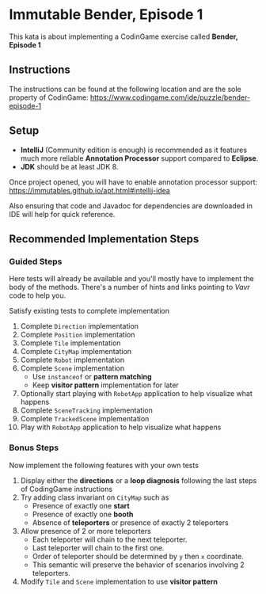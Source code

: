 # Immutable Bender, Episode 1

This kata is about implementing a CodinGame exercise called **Bender, Episode 1**

## Instructions

The instructions can be found at the following location and are the sole property of CodinGame:
https://www.codingame.com/ide/puzzle/bender-episode-1

## Setup

* **IntelliJ** (Community edition is enough) is recommended as it features much more reliable **Annotation Processor** support compared to **Eclipse**.
* **JDK** should be at least JDK 8.

Once project opened, you will have to enable annotation processor support: 
https://immutables.github.io/apt.html#intellij-idea

Also ensuring that code and Javadoc for dependencies are downloaded in IDE will help for quick reference.

## Recommended Implementation Steps

### Guided Steps

Here tests will already be available and you'll mostly have to implement the body of the methods.
There's a number of hints and links pointing to _Vavr_ code to help you.

Satisfy existing tests to complete implementation

1) Complete `Direction` implementation
2) Complete `Position` implementation
3) Complete `Tile` implementation
4) Complete `CityMap` implementation
5) Complete `Robot` implementation
6) Complete `Scene` implementation
   * Use `instanceof` or **pattern matching**
   * Keep **visitor pattern** implementation for later
7) Optionally start playing with `RobotApp` application to help visualize what happens
8) Complete `SceneTracking` implementation
9) Complete `TrackedScene` implementation
10) Play with `RobotApp` application to help visualize what happens

### Bonus Steps

Now implement the following features with your own tests

1) Display either the **directions** or a **loop diagnosis** following the last steps of CodingGame instructions
2) Try adding class invariant on `CityMap` such as
   * Presence of exactly one **start**
   * Presence of exactly one **booth**
   * Absence of **teleporters** or presence of exactly 2 teleporters
3) Allow presence of 2 or more teleporters
   * Each teleporter will chain to the next teleporter.
   * Last teleporter will chain to the first one.
   * Order of teleporter should be determined by `y` then `x` coordinate.
   * This semantic will preserve the behavior of scenarios involving 2 teleporters.
4) Modify `Tile` and `Scene` implementation to use **visitor pattern**
